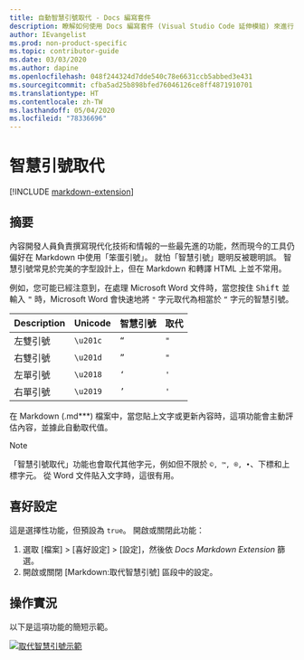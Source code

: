 ```yaml
---
title: 自動智慧引號取代 - Docs 編寫套件
description: 瞭解如何使用 Docs 編寫套件 (Visual Studio Code 延伸模組) 來進行自動智慧引號取代。
author: IEvangelist
ms.prod: non-product-specific
ms.topic: contributor-guide
ms.date: 03/03/2020
ms.author: dapine
ms.openlocfilehash: 048f244324d7dde540c78e6631ccb5abbed3e431
ms.sourcegitcommit: cfba5ad25b898bfed76046126ce8ff4871910701
ms.translationtype: HT
ms.contentlocale: zh-TW
ms.lasthandoff: 05/04/2020
ms.locfileid: "78336696"
---
```

# <a name="smart-quote-replacement"></a>智慧引號取代

[!INCLUDE [markdown-extension](includes/markdown-extension.md)]

## <a name="summary"></a>摘要

內容開發人員負責撰寫現代化技術和情報的一些最先進的功能，然而現今的工具仍偏好在 Markdown 中使用「笨蛋引號」。 就怕「智慧引號」聰明反被聰明誤。 智慧引號常見於完美的字型設計上，但在 Markdown 和轉譯 HTML 上並不常用。

例如，您可能已經注意到，在處理 Microsoft Word 文件時，當您按住 <kbd>Shift</kbd> 並輸入 <kbd>"</kbd> 時，Microsoft Word 會快速地將 `"` 字元取代為相當於 `“` 字元的智慧引號。

| Description        | Unicode  | 智慧引號 | 取代 |
|--------------------|----------|-------------|-------------|
| 左雙引號  | `\u201c` | `“`         | `"`         |
| 右雙引號 | `\u201d` | `”`         | `"`         |
| 左單引號  | `\u2018` | `‘`         | `'`         |
| 右單引號 | `\u2019` | `’`         | `'`         |

在 Markdown (.md*\**) 檔案中，當您貼上文字或更新內容時，這項功能會主動評估內容，並據此自動取代值。

> [!NOTE]
> 「智慧引號取代」功能也會取代其他字元，例如但不限於 `©, ™, ®, •`、下標和上標字元。 從 Word 文件貼入文字時，這很有用。

## <a name="preferences"></a>喜好設定

這是選擇性功能，但預設為 `true`。 開啟或關閉此功能：

1. 選取 [檔案]  >  [喜好設定]  >  [設定]，然後依 *Docs Markdown Extension* 篩選。
1. 開啟或關閉 [Markdown:取代智慧引號] 區段中的設定。

## <a name="in-action"></a>操作實況

以下是這項功能的簡短示範。

[![取代智慧引號示範](media/replace-smart-quotes.gif)](media/replace-smart-quotes.gif#lightbox)

